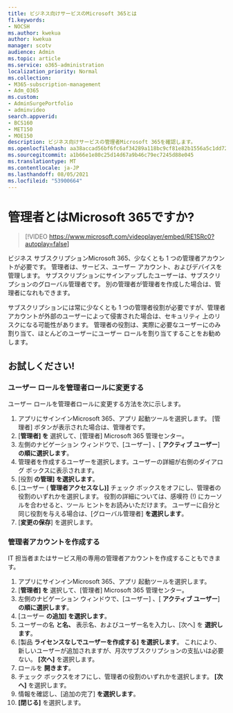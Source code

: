 ```yaml
---
title: ビジネス向けサービスのMicrosoft 365とは
f1.keywords:
- NOCSH
ms.author: kwekua
author: kwekua
manager: scotv
audience: Admin
ms.topic: article
ms.service: o365-administration
localization_priority: Normal
ms.collection:
- M365-subscription-management
- Adm_O365
ms.custom:
- AdminSurgePortfolio
- adminvideo
search.appverid:
- BCS160
- MET150
- MOE150
description: ビジネス向けサービスの管理者Microsoft 365を確認します。
ms.openlocfilehash: aa38accad56bf6fc6af34289a118bc9cf81e82b1556a5c1dd72634bed85af6d2
ms.sourcegitcommit: a1b66e1e80c25d14d67a9b46c79ec7245d88e045
ms.translationtype: MT
ms.contentlocale: ja-JP
ms.lasthandoff: 08/05/2021
ms.locfileid: "53900664"
---
```

# <a name="what-is-a-microsoft-365-admin"></a>管理者とはMicrosoft 365ですか?

> [!VIDEO https://www.microsoft.com/videoplayer/embed/RE1SRc0?autoplay=false]

ビジネス サブスクリプションMicrosoft 365、少なくとも 1 つの管理者アカウントが必要です。 管理者は、サービス、ユーザー アカウント、およびデバイスを管理します。 サブスクリプションにサインアップしたユーザーは、サブスクリプションのグローバル管理者です。 別の管理者が管理者を作成した場合は、管理者になれもできます。

サブスクリプションには常に少なくとも 1 つの管理者役割が必要ですが、管理者アカウントが外部のユーザーによって侵害された場合は、セキュリティ 上のリスクになる可能性があります。 管理者の役割は、実際に必要なユーザーにのみ割り当て、ほとんどのユーザーにユーザー ロールを割り当てすることをお勧めします。

## <a name="try-it"></a>お試しください!

### <a name="change-a-user-role-to-an-admin-role"></a>ユーザー ロールを管理者ロールに変更する

ユーザー ロールを管理者ロールに変更する方法を次に示します。

1. アプリにサインインMicrosoft 365、アプリ 起動ツールを選択します。 [管理者] ボタンが表示された場合は、管理者です。
1. [**管理者] を** 選択して、[管理者] Microsoft 365 管理センター。
1. 左側のナビゲーション ウィンドウで、[ユーザー] 、[ **アクティブ ユーザー**] **の順に選択します**。
1. 管理者を作成するユーザーを選択します。ユーザーの詳細が右側のダイアログ ボックスに表示されます。
1. [役割 **の管理] を選択します**。
1. [ユーザー ( **管理者アクセスなし)]** チェック ボックスをオフにし、管理者の役割のいずれかを選択します。 役割の詳細については、感嘆符 (!) にカーソルを合わせると、ツール ヒントをお読みいただけます。 ユーザーに自分と同じ役割を与える場合は、[グローバル管理者] **を選択します**。
1. [**変更の保存**] を選択します。

### <a name="create-an-admin-account"></a>管理者アカウントを作成する 

IT 担当者またはサービス用の専用の管理者アカウントを作成することもできます。

1. アプリにサインインMicrosoft 365、アプリ 起動ツールを選択します。
1. [**管理者] を** 選択して、[管理者] Microsoft 365 管理センター。
1. 左側のナビゲーション ウィンドウで、[ユーザー] 、[ **アクティブ ユーザー**] **の順に選択します**。
1. [ユーザー **の追加] を選択します**。
1. ユーザーの名 **と名、** 表示名、およびユーザー名を入力し、[次へ] を **選択します**。 
1. [製品 **ライセンスなしでユーザーを作成する] を選択します**。 これにより、新しいユーザーが追加されますが、月次サブスクリプションの支払いは必要ない。 **[次へ]** を選択します。
1. ロールを **開きます**。
1. チェック ボックスをオフにし、管理者の役割のいずれかを選択します。 **[次へ]** を選択します。
1. 情報を確認し、[追加の完了] **を選択します**。
1. **[閉じる]** を選択します。
